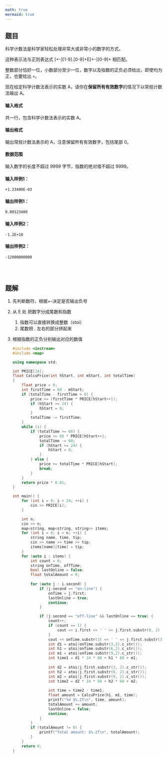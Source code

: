 ```yaml
---
math: true
mermaid: true
---
```




## 题目

科学计数法是科学家轻松处理非常大或非常小的数字的方式。

这种表示法与正则表达式 [+-][1-9].[0-9]+E[+-][0-9]+ 相匹配。

整数部分恰好一位，小数部分至少一位，数字以及指数的正负必须给出，即使均为正，也要给出 `+`。

现在给定科学计数法表示的实数 A，请你在**保留所有有效数字**的情况下以常规计数法输出 A。

#### 输入格式

共一行，包含科学计数法表示的实数 A。

#### 输出格式

输出常规计数法表示的 A，注意保留所有有效数字，包括尾部 0。

#### 数据范围

输入数字的长度不超过 9999 字节，指数的绝对值不超过 9999。

#### 输入样例1：

```
+1.23400E-03
```

#### 输出样例1：

```
0.00123400
```

#### 输入样例2：

```
-1.2E+10
```

#### 输出样例2：

```
-12000000000
```

## 

<br>

## 题解

1. 先判断数符，根据+-决定是否输出负号

2. 从 E 处 把数字分成尾数和指数

    1. 指数可以直接转换成整数（stoi）
    2. 尾数把 . 左右的部分拼起来

3. 根据指数的正负分别输出对应的数值

    ```c++
    #include <iostream>
    #include <map>
    
    using namespace std;
    
    int PRICE[24];
    float CalcuPrice(int hStart, int mStart, int totalTime)
    {
        float price = 0;
        int firstTime = 60 - mStart; 
        if (totalTime - firstTime > 0) {
            price += (firstTime * PRICE[hStart++]);
            if (hStart >= 24) {
                hStart = 0;
            }
            totalTime -= firstTime;
        }
        while (1) {
            if (totalTime >= 60) {
                price += 60 * PRICE[hStart++];
                totalTime -= 60;
                if (hStart >= 24) {
                    hStart = 0;
                }
            } else {
                price += totalTime * PRICE[hStart];
                break;
            }
        }
        return price * 0.01;
    }
    
    int main() {
        for (int i = 0; i < 24; ++i) {
            cin >> PRICE[i];
        }
    
        int n;
        cin >> n;
        map<string, map<string, string>> items;
        for (int i = 0; i < n; ++i) {
            string name, time, tip;
            cin >> name >> time >> tip;
            items[name][time] = tip;
        }
        for (auto i : items) {
            int count = 0;
            string onTime, offTime;
            bool lastOnline = false;
            float totalAmount = 0;
            
            for (auto j : i.second) {
                if (j.second == "on-line") {
                    onTime = j.first;
                    lastOnline = true;
                    continue;
                }
    
                if (j.second == "off-line" && lastOnline == true) {
                    count++;
                    if (count == 1) {
                        cout << i.first << ' ' << j.first.substr(0, 2) << endl;
                    }
                    cout << onTime.substr(3) << ' ' << j.first.substr(3) << ' ';
                    int d1 = atoi(onTime.substr(3,2).c_str());
                    int h1 = atoi(onTime.substr(6,2).c_str());
                    int m1 = atoi(onTime.substr(9,2).c_str());
                    int time1 = d1 * 24 * 60 + h1 * 60 + m1;
                    
                    int d2 = atoi(j.first.substr(3, 2).c_str());
                    int h2 = atoi(j.first.substr(6, 2).c_str());
                    int m2 = atoi(j.first.substr(9, 2).c_str());
                    int time2 = d2 * 24 * 60 + h2 * 60 + m2;
                    
                    int time = time2 - time1;
                    float amount = CalcuPrice(h1, m1, time);
                    printf("%d $%.2f\n", time, amount);
                    totalAmount += amount;
                    lastOnline = false;
                    continue;
                }
            }
            if (totalAmount != 0) {
                printf("Total amount: $%.2f\n", totalAmount);
            }
        }
        return 0;
    }
    
    ```

    
